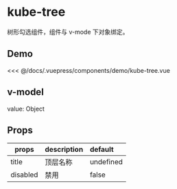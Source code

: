 # kube-tree

树形勾选组件，组件与 v-mode 下对象绑定。

## Demo

<demo-kube-tree />

<<< @/docs/.vuepress/components/demo/kube-tree.vue

## v-model
value: Object

## Props
| props   | description | default |
| ------------- |:-------------| :-----|
| title | 顶层名称 | undefined | 
| disabled | 禁用 | false | 
